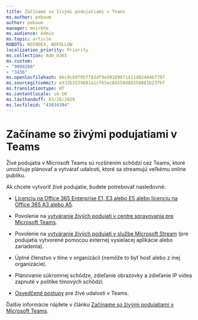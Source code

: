 ```yaml
---
title: Začíname so živými podujatiami v Teams
ms.author: pebaum
author: pebaum
manager: mnirkhe
ms.audience: Admin
ms.topic: article
ROBOTS: NOINDEX, NOFOLLOW
localization_priority: Priority
ms.collection: Adm_O365
ms.custom:
- "9000208"
- "3436"
ms.openlocfilehash: 66c9cb9f95ff83df9e50189971411d82484b7707
ms.sourcegitcommit: e332b3229881a1cf65ac84250d88256081b237bf
ms.translationtype: HT
ms.contentlocale: sk-SK
ms.lasthandoff: 03/28/2020
ms.locfileid: "43034394"
---
```

# <a name="getting-started-with-teams-live-events"></a>Začíname so živými podujatiami v Teams

Živé podujatia v Microsoft Teams sú rozšírením schôdzí cez Teams, ktoré umožňuje plánovať a vytvárať udalosti, ktoré sa streamujú veľkému online publiku.

Ak chcete vytvoriť živé podujatie, budete potrebovať nasledovné:

- [Licenciu na Office 365 Enterprise E1, E3 alebo E5 alebo licenciu na Office 365 A3 alebo A5](https://docs.microsoft.com/microsoftteams/teams-live-events/set-up-for-teams-live-events#step-2-get-and-assign-licenses).

- Povolenie na [vytváranie živých podujatí v centre spravovania pre Microsoft Teams](https://docs.microsoft.com/microsoftteams/teams-live-events/set-up-for-teams-live-events#create-or-edit-a-live-events-policy).

- Povolenie na [vytváranie živých podujatí v službe Microsoft Stream](https://docs.microsoft.com/microsoftteams/teams-live-events/what-are-teams-live-events) (pre podujatia vytvorené pomocou externej vysielacej aplikácie alebo zariadenia).

- Úplné členstvo v tíme v organizácii (nemôže to byť hosť alebo z inej organizácie).

- Plánovanie súkromnej schôdze, zdieľanie obrazovky a zdieľanie IP videa zapnuté v politike tímových schôdzí.

- [Osvedčené postupy](https://support.office.com/article/Best-practices-for-producing-a-Teams-live-event-e500370e-4dd1-4187-8b48-af10ef02cf42) pre živé udalosti v Teams.

Ďalšie informácie nájdete v článku [Začíname so živými podujatiami v Microsoft Teams](https://support.office.com/article/get-started-with-microsoft-teams-live-events-d077fec2-a058-483e-9ab5-1494afda578a).
